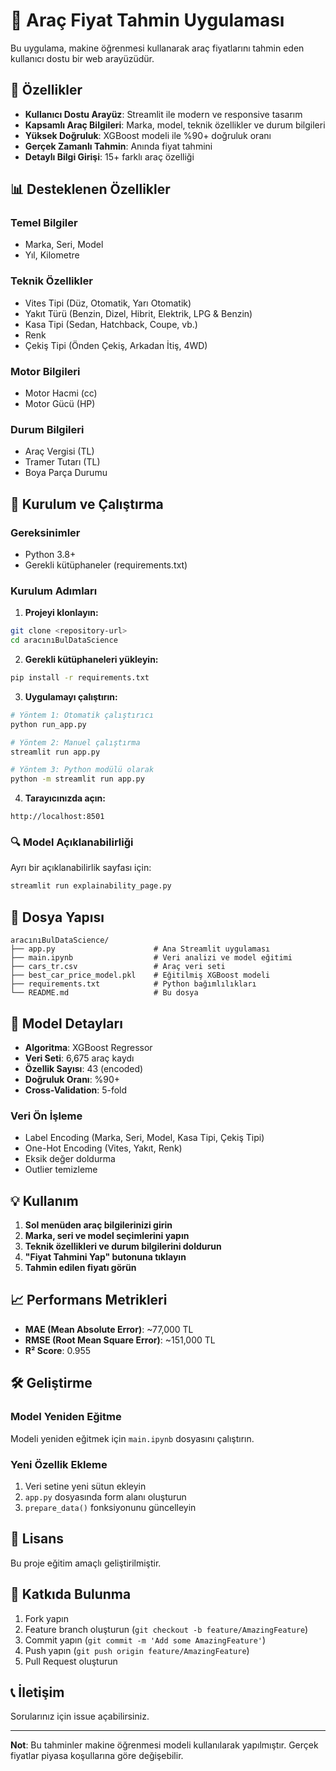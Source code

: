 # 🚗 Araç Fiyat Tahmin Uygulaması

Bu uygulama, makine öğrenmesi kullanarak araç fiyatlarını tahmin eden kullanıcı dostu bir web arayüzüdür.

## 🎯 Özellikler

- **Kullanıcı Dostu Arayüz**: Streamlit ile modern ve responsive tasarım
- **Kapsamlı Araç Bilgileri**: Marka, model, teknik özellikler ve durum bilgileri
- **Yüksek Doğruluk**: XGBoost modeli ile %90+ doğruluk oranı
- **Gerçek Zamanlı Tahmin**: Anında fiyat tahmini
- **Detaylı Bilgi Girişi**: 15+ farklı araç özelliği

## 📊 Desteklenen Özellikler

### Temel Bilgiler
- Marka, Seri, Model
- Yıl, Kilometre

### Teknik Özellikler
- Vites Tipi (Düz, Otomatik, Yarı Otomatik)
- Yakıt Türü (Benzin, Dizel, Hibrit, Elektrik, LPG & Benzin)
- Kasa Tipi (Sedan, Hatchback, Coupe, vb.)
- Renk
- Çekiş Tipi (Önden Çekiş, Arkadan İtiş, 4WD)

### Motor Bilgileri
- Motor Hacmi (cc)
- Motor Gücü (HP)

### Durum Bilgileri
- Araç Vergisi (TL)
- Tramer Tutarı (TL)
- Boya Parça Durumu

## 🚀 Kurulum ve Çalıştırma

### Gereksinimler
- Python 3.8+
- Gerekli kütüphaneler (requirements.txt)

### Kurulum Adımları

1. **Projeyi klonlayın:**
```bash
git clone <repository-url>
cd aracınıBulDataScience
```

2. **Gerekli kütüphaneleri yükleyin:**
```bash
pip install -r requirements.txt
```

3. **Uygulamayı çalıştırın:**
```bash
# Yöntem 1: Otomatik çalıştırıcı
python run_app.py

# Yöntem 2: Manuel çalıştırma
streamlit run app.py

# Yöntem 3: Python modülü olarak
python -m streamlit run app.py
```

4. **Tarayıcınızda açın:**
```
http://localhost:8501
```

### 🔍 Model Açıklanabilirliği
Ayrı bir açıklanabilirlik sayfası için:
```bash
streamlit run explainability_page.py
```

## 📁 Dosya Yapısı

```
aracınıBulDataScience/
├── app.py                      # Ana Streamlit uygulaması
├── main.ipynb                  # Veri analizi ve model eğitimi
├── cars_tr.csv                 # Araç veri seti
├── best_car_price_model.pkl    # Eğitilmiş XGBoost modeli
├── requirements.txt            # Python bağımlılıkları
└── README.md                   # Bu dosya
```

## 🔧 Model Detayları

- **Algoritma**: XGBoost Regressor
- **Veri Seti**: 6,675 araç kaydı
- **Özellik Sayısı**: 43 (encoded)
- **Doğruluk Oranı**: %90+
- **Cross-Validation**: 5-fold

### Veri Ön İşleme
- Label Encoding (Marka, Seri, Model, Kasa Tipi, Çekiş Tipi)
- One-Hot Encoding (Vites, Yakıt, Renk)
- Eksik değer doldurma
- Outlier temizleme

## 💡 Kullanım

1. **Sol menüden araç bilgilerinizi girin**
2. **Marka, seri ve model seçimlerini yapın**
3. **Teknik özellikleri ve durum bilgilerini doldurun**
4. **"Fiyat Tahmini Yap" butonuna tıklayın**
5. **Tahmin edilen fiyatı görün**

## 📈 Performans Metrikleri

- **MAE (Mean Absolute Error)**: ~77,000 TL
- **RMSE (Root Mean Square Error)**: ~151,000 TL
- **R² Score**: 0.955

## 🛠️ Geliştirme

### Model Yeniden Eğitme
Modeli yeniden eğitmek için `main.ipynb` dosyasını çalıştırın.

### Yeni Özellik Ekleme
1. Veri setine yeni sütun ekleyin
2. `app.py` dosyasında form alanı oluşturun
3. `prepare_data()` fonksiyonunu güncelleyin

## 📝 Lisans

Bu proje eğitim amaçlı geliştirilmiştir.

## 🤝 Katkıda Bulunma

1. Fork yapın
2. Feature branch oluşturun (`git checkout -b feature/AmazingFeature`)
3. Commit yapın (`git commit -m 'Add some AmazingFeature'`)
4. Push yapın (`git push origin feature/AmazingFeature`)
5. Pull Request oluşturun

## 📞 İletişim

Sorularınız için issue açabilirsiniz.

---

**Not**: Bu tahminler makine öğrenmesi modeli kullanılarak yapılmıştır. Gerçek fiyatlar piyasa koşullarına göre değişebilir.
